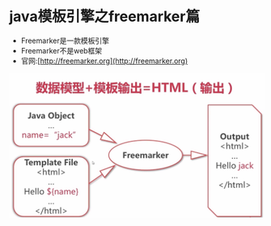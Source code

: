# java模板引擎之freemarker篇

+ Freemarker是一款模板引擎
+ Freemarker不是web框架
+ 官网:[http://freemarker.org](http://freemarker.org)

![输出](https://github.com/guanqing123/freemarker/blob/cf83d3d28c39ef77675d8d292de8cb1535f17608/Image/freemarker.png)
